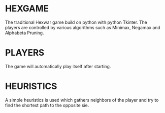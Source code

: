 # HEXGAME

The traditional Hexwar game build on python with python Tkinter. The players are controlled by various algorithms such as Minimax, Negamax and Alphabeta Pruning.

# PLAYERS

The game will automatically play itself after starting.

# HEURISTICS

A simple heuristics is used which gathers neighbors of the player and try to find the shortest path to the opposite sie.
